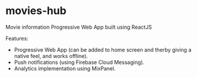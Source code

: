 # movies-hub
Movie information Progressive Web App built using ReactJS

Features: 

* Progressive Web App (can be added to home screen and therby giving a native feel, and works offline).
* Push notifications (using Firebase Cloud Messaging).
* Analytics implementation using MixPanel.

